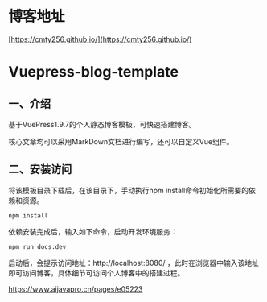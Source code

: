 # 博客地址

[https://cmty256.github.io/](https://cmty256.github.io/)

# Vuepress-blog-template

## 一、介绍

基于VuePress1.9.7的个人静态博客模板，可快速搭建博客。

核心文章均可以采用MarkDown文档进行编写，还可以自定义Vue组件。

## 二、安装访问

将该模板目录下载后，在该目录下，手动执行npm install命令初始化所需要的依赖和资源。

```
npm install
```

依赖安装完成后，输入如下命令，启动开发环境服务：

```
npm run docs:dev
```

启动后，会提示访问地址：http://localhost:8080/ ，此时在浏览器中输入该地址即可访问博客，具体细节可访问个人博客中的搭建过程。

https://www.aijavapro.cn/pages/e05223
